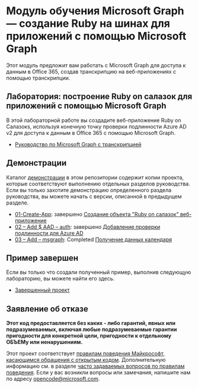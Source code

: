 # <a name="microsoft-graph-training-module---build-ruby-on-rails-apps-with-microsoft-graph"></a>Модуль обучения Microsoft Graph — создание Ruby на шинах для приложений с помощью Microsoft Graph

Этот модуль предложит вам работать с Microsoft Graph для доступа к данным в Office 365, создав транскрипцию на веб-приложениях с помощью транскрипции.

## <a name="lab---build-ruby-on-rails-apps-with-microsoft-graph"></a>Лаборатория: построение Ruby on салазок для приложений с помощью Microsoft Graph

В этой лабораторной работе вы создадите веб-приложение Ruby on Салазокs, используя конечную точку проверки подлинности Azure AD v2 для доступа к данным в Office 365 с помощью Microsoft Graph.

- [Руководство по Microsoft Graph с транскрипцией](https://docs.microsoft.com/graph/training/ruby-tutorial)

## <a name="demos"></a>Демонстрации

Каталог [демонстрации](./Demos) в этом репозитории содержит копии проекта, которые соответствуют выполнению отдельных разделов руководства. Если вы только захотите демонстрацию определенного раздела руководства, вы можете начать с версии, описанной в предыдущем разделе.

- [01-Create-App](Demos/01-create-app): завершено [Создание объекта "Ruby on салазок" веб-приложение](https://docs.microsoft.com/graph/training/ruby-tutorial?tutorial-step=1)
- [02 – Add $ AAD – auth](Demos/02-add-aad-auth): завершено [Добавление проверки подлинности для Azure AD](https://docs.microsoft.com/graph/training/ruby-tutorial?tutorial-step=3)
- [03 – Add – msgraph](Demos/03-add-msgraph): Completed [Получение данных календаря](https://docs.microsoft.com/graph/training/ruby-tutorial?tutorial-step=4)

## <a name="completed-sample"></a>Пример завершен

Если вы только что создали полученный пример, выполнив следующую лабораторию, вы можете найти его здесь.

- [Завершенный проект](Demos/03-add-msgraph)

## <a name="disclaimer"></a>Заявление об отказе

**Этот код предоставляется без каких *-* либо гарантий, явных или подразумеваемых, включая любые подразумеваемые гарантии пригодности для конкретной цели, пригодности к отдельному ОБЪЕМу или ненарушениям.**

Этот проект соответствует [правилам поведения Майкрософт, касающимся обращения с открытым кодом](https://opensource.microsoft.com/codeofconduct/). Дополнительную информацию см. в разделе [часто задаваемых вопросов по правилам поведения](https://opensource.microsoft.com/codeofconduct/faq/). Если у вас возникли вопросы или замечания, напишите нам по адресу [opencode@microsoft.com](mailto:opencode@microsoft.com).
